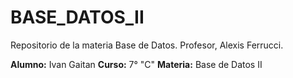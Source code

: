# BASE_DATOS_II
Repositorio de la materia Base de Datos. Profesor, Alexis Ferrucci.


**Alumno:** Ivan Gaitan
**Curso:** 7° "C"
**Materia:** Base de Datos II
